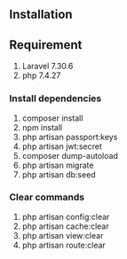 ## Installation

## Requirement
1. Laravel 7.30.6
2. php 7.4.27

###  Install dependencies
1. composer install
2. npm install
3. php artisan passport:keys
4. php artisan jwt:secret
5. composer dump-autoload
6. php artisan migrate
7. php artisan db:seed

### Clear commands
1. php artisan config:clear
2. php artisan cache:clear
3. php artisan view:clear
4. php artisan route:clear
